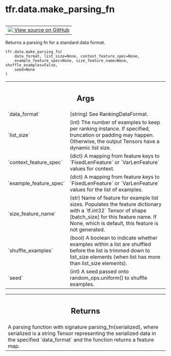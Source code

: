 <div itemscope itemtype="http://developers.google.com/ReferenceObject">
<meta itemprop="name" content="tfr.data.make_parsing_fn" />
<meta itemprop="path" content="Stable" />
</div>

# tfr.data.make_parsing_fn

<!-- Insert buttons and diff -->

<table class="tfo-notebook-buttons tfo-api" align="left">

<td>
  <a target="_blank" href="https://github.com/tensorflow/ranking/tree/master/tensorflow_ranking/python/data.py">
    <img src="https://www.tensorflow.org/images/GitHub-Mark-32px.png" />
    View source on GitHub
  </a>
</td>
</table>

Returns a parsing fn for a standard data format.

<pre class="devsite-click-to-copy prettyprint lang-py tfo-signature-link">
<code>tfr.data.make_parsing_fn(
    data_format, list_size=None, context_feature_spec=None,
    example_feature_spec=None, size_feature_name=None, shuffle_examples=False,
    seed=None
)
</code></pre>

<!-- Placeholder for "Used in" -->

<!-- Tabular view -->

 <table class="properties responsive orange">
<tr><th colspan="2"><h2 class="add-link">Args</h2></th></tr>

<tr>
<td>
`data_format`
</td>
<td>
(string) See RankingDataFormat.
</td>
</tr><tr>
<td>
`list_size`
</td>
<td>
(int) The number of examples to keep per ranking instance. If
specified, truncation or padding may happen. Otherwise, the output Tensors
have a dynamic list size.
</td>
</tr><tr>
<td>
`context_feature_spec`
</td>
<td>
(dict) A mapping from feature keys to
`FixedLenFeature` or `VarLenFeature` values for context.
</td>
</tr><tr>
<td>
`example_feature_spec`
</td>
<td>
(dict) A mapping from feature keys to
`FixedLenFeature` or `VarLenFeature` values for the list of examples.
</td>
</tr><tr>
<td>
`size_feature_name`
</td>
<td>
(str) Name of feature for example list sizes. Populates
the feature dictionary with a `tf.int32` Tensor of shape [batch_size] for
this feature name. If None, which is default, this feature is not
generated.
</td>
</tr><tr>
<td>
`shuffle_examples`
</td>
<td>
(bool) A boolean to indicate whether examples within a
list are shuffled before the list is trimmed down to list_size elements
(when list has more than list_size elements).
</td>
</tr><tr>
<td>
`seed`
</td>
<td>
(int) A seed passed onto random_ops.uniform() to shuffle examples.
</td>
</tr>
</table>

<!-- Tabular view -->

 <table class="properties responsive orange">
<tr><th colspan="2"><h2 class="add-link">Returns</h2></th></tr>
<tr class="alt">
<td colspan="3">
A parsing function with signature parsing_fn(serialized), where serialized
is a string Tensor representing the serialized data in the specified
`data_format` and the function returns a feature map.
</td>
</tr>

</table>

